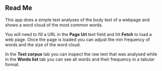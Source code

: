 ## Read Me

This app does a simple text analyses of the body text of a webpage and shows a word cloud of the most common words.

You will need to fill a URL in the **Page Url** text field and hit **Fetch** to load a web page.
Once the page is loaded you can adjust the min frequency of words and the size of the word cloud.

In the **Text corpus** tab you can inspect the raw text that was analysed while in the **Words list** tab you can see all words and their frequency in a tabular format.
